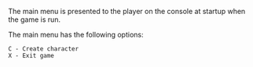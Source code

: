 The main menu is presented to the player on the console at startup when the game is run.

The main menu has the following options:
```
C - Create character
X - Exit game
```

